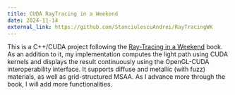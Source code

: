 ```yaml
---
title: CUDA RayTracing in a Weekend
date: 2024-11-14
external_link: https://github.com/StanciulescuAndrei/RayTracingWK
---
```


This is a C++/CUDA project following the [Ray-Tracing in a Weekend](https://raytracing.github.io/books/RayTracingInOneWeekend.html) book. As an addition to it, my implementation computes the light path using CUDA kernels and displays the result continuously using the OpenGL-CUDA interoperability interface. It supports diffuse and metallic (with fuzz) materials, as well as grid-structured MSAA. As I advance more through the book, I will add more functionalities.

<!--more-->
